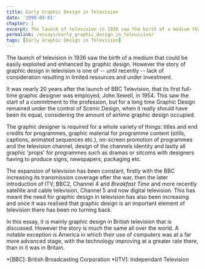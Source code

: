 ```yaml
---
title: Early Graphic Design in Television
date: '1999-03-01'
chapter: 1
excerpt: The launch of television in 1936 saw the birth of a medium that could be easily exploited and enhanced by graphic design.
permalink: /essays/early_graphic_design_in_television/
tags: [Early Graphic Design in Television]
---
```

The launch of television in 1936 saw the birth of a medium that could be easily exploited and enhanced by graphic design. However the story of graphic design in television is one of -- until recently -- lack of consideration resulting in limited resources and under investment.

It was nearly 20 years after the launch of BBC Television, that its first full-time graphic designer was employed, John Sewell, in 1954. This saw the start of a commitment to the profession, but for a long time Graphic Design remained under the control of Scenic Design, when it really should have been its equal, considering the amount of airtime graphic design occupied.

The graphic designer is required for a whole variety of things: titles and end credits for programmes, graphic material for programme content (stills, captions, animated sequences etc.), on-screen promotion of programmes and the television channel, design of the channels identity and lastly all graphic 'props' for programmes such as dramas or sitcoms with designers having to produce signs, newspapers, packaging etc.

The expansion of television has been constant, firstly with the BBC increasing its transmission coverage after the war, then the later introduction of ITV, BBC2, Channel 4 and <cite>Breakfast Time</cite> and more recently satellite and cable television, Channel 5 and now digital television. This has meant the need for graphic design in television has also been increasing and once it was realised that graphic design is an important element of television there has been no turning back.

In this essay, it is mainly graphic design in British television that is discussed. However the story is much the same all over the world. A notable exception is America in which their use of computers was at a far more advanced stage, with the technology improving at a greater rate there, than in it was in Britain.

*[BBC]: British Broadcasting Corporation
*[ITV]: Independant Television